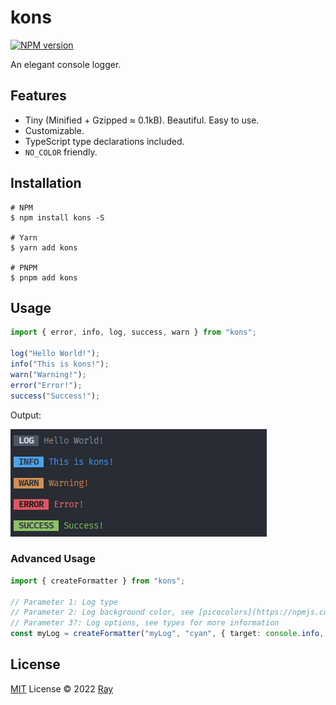 # kons

[![NPM version](https://img.shields.io/npm/v/kons?color=a1b858&label=)](https://www.npmjs.com/package/kons)

An elegant console logger.

## Features

- Tiny (Minified + Gzipped ≈ 0.1kB). Beautiful. Easy to use.
- Customizable.
- TypeScript type declarations included.
- `NO_COLOR` friendly.

## Installation

```console
# NPM
$ npm install kons -S

# Yarn
$ yarn add kons

# PNPM
$ pnpm add kons
```

## Usage

```ts
import { error, info, log, success, warn } from "kons";

log("Hello World!");
info("This is kons!");
warn("Warning!");
error("Error!");
success("Success!");
```

Output:

![](./assets/output.png)

### Advanced Usage

```ts
import { createFormatter } from "kons";

// Parameter 1: Log type
// Parameter 2: Log background color, see [picocolors](https://npmjs.com/package/picocolors) for available colors
// Parameter 3?: Log options, see types for more information
const myLog = createFormatter("myLog", "cyan", { target: console.info, textColor: "green" });
```

## License

[MIT](./LICENSE) License © 2022 [Ray](https://github.com/so1ve)

